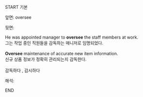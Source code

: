 START
기본

앞면:
oversee


뒷면:
<div>He was appointed manager to <strong>oversee</strong> the staff members at work. </div><div><div>그는 작업 중인 직원들을 감독하는 매니저로 임명되었다.</div></div><div><br></div><div><div><strong>Oversee</strong> maintenance of accurate new item information. </div><div><div>신규 상품 정보가 정확히 관리되는지 감독한다.</div></div></div><div><br></div><div>감독하다 , 감시하다</div>


해석:

END
